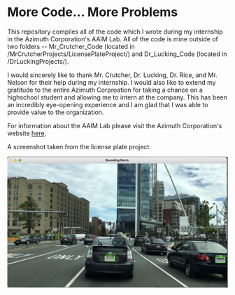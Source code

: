 # More Code... More Problems

This repository compiles all of the code which I wrote during my internship in the Azimuth Corporation's AAIM Lab. All of the code is mine outside of two folders --
Mr_Crutcher_Code (located in /MrCrutcherProjects/LicensePlateProject/) and Dr_Lucking_Code (located in /DrLuckingProjects/).

I would sincerely like to thank Mr. Crutcher, Dr. Lucking, Dr. Rice, and Mr. Nelson for their help during my internship. I would also like to extend my gratitude to the entire Azimuth Corproation for taking a chance on a highschool student and allowing me to intern at the company. This has been an incredibly eye-opening
experience and I am glad that I was able to provide value to the organization.

For information about the AAIM Lab please visit the Azimuth Corporation's website [here](https://www.azimuth-corp.com/). 

A screenshot taken from the license plate project:

![plates](/_images/licensePlates.png)
